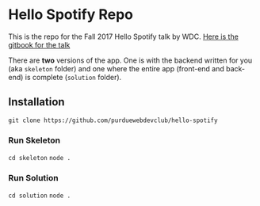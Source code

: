 # Hello Spotify Repo
This is the repo for the Fall 2017 Hello Spotify talk by WDC.
[Here is the gitbook for the talk](https://maneesht.gitbooks.io/hello-spotify/content/)

There are **two** versions of the app. One is with the backend written for you (aka `skeleton` folder) and one where the entire app (front-end and back-end) is complete (`solution` folder).

## Installation
`git clone https://github.com/purduewebdevclub/hello-spotify`

### Run Skeleton
`cd skeleton`
`node .`

### Run Solution
`cd solution`
`node .`